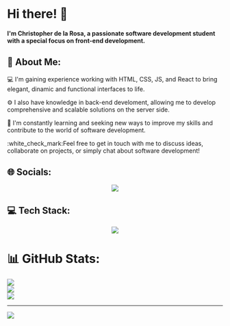<h1>Hi there! 👋 </h1>
<h4>I'm Christopher de la Rosa, a passionate software development student with a special focus on front-end development.</h4>

<!-- About me info -->
<h2>💫 About Me:</h2> 
<div>
  <p>💻 I'm gaining experience working with HTML, CSS, JS, and React to bring elegant, dinamic and functional interfaces to life.</p>
  <p>⚙️ I also have knowledge in back-end develoment, allowing me to develop comprehensive and scalable solutions on the server side.</p>
  <p>🌱 I'm constantly learning and seeking new ways to improve my skills and contribute to the world of software development.</p>
  <p><span>:white_check_mark:</span>Feel free to get in touch with me to discuss ideas, collaborate on projects, or simply chat about software development!</p>
</div>

<!-- Socials -->
<h2>🌐 Socials:</h2>

<p align="center">
  <a href="https://www.linkedin.com/in/christopher-de-la-rosa-d%C3%ADaz/ " target="_blank">
    <img src="https://skillicons.dev/icons?i=linkedin" />
  </a>
</p>

<h2>💻 Tech Stack:</h2>
<p align="center">
  <a href="https://skillicons.dev">
    <img src="https://skillicons.dev/icons?i=html,css,bootstrap,js,react,dotnet,mysql,github" />
  </a>
</p>

# 📊 GitHub Stats:
![](https://github-readme-stats.vercel.app/api?username=ChristopherDeLaRosa&theme=dark&hide_border=false&include_all_commits=false&count_private=false)<br/>
![](https://github-readme-streak-stats.herokuapp.com/?user=ChristopherDeLaRosa&theme=dark&hide_border=false)<br/>
![](https://github-readme-stats.vercel.app/api/top-langs/?username=ChristopherDeLaRosa&theme=dark&hide_border=false&include_all_commits=false&count_private=false&layout=compact)

---
[![](https://visitcount.itsvg.in/api?id=ChristopherDeLaRosa&icon=0&color=0)](https://visitcount.itsvg.in)

<!-- Proudly created with GPRM ( https://gprm.itsvg.in ) -->
